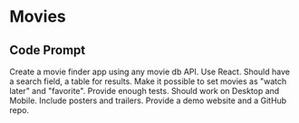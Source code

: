 # Movies

## Code Prompt

Create a movie finder app using any movie db API. Use React. Should have a search field, a table for results. Make it possible to set movies as "watch later" and "favorite". Provide enough tests. Should work on Desktop and Mobile. Include posters and trailers. Provide a demo website and a GitHub repo.
